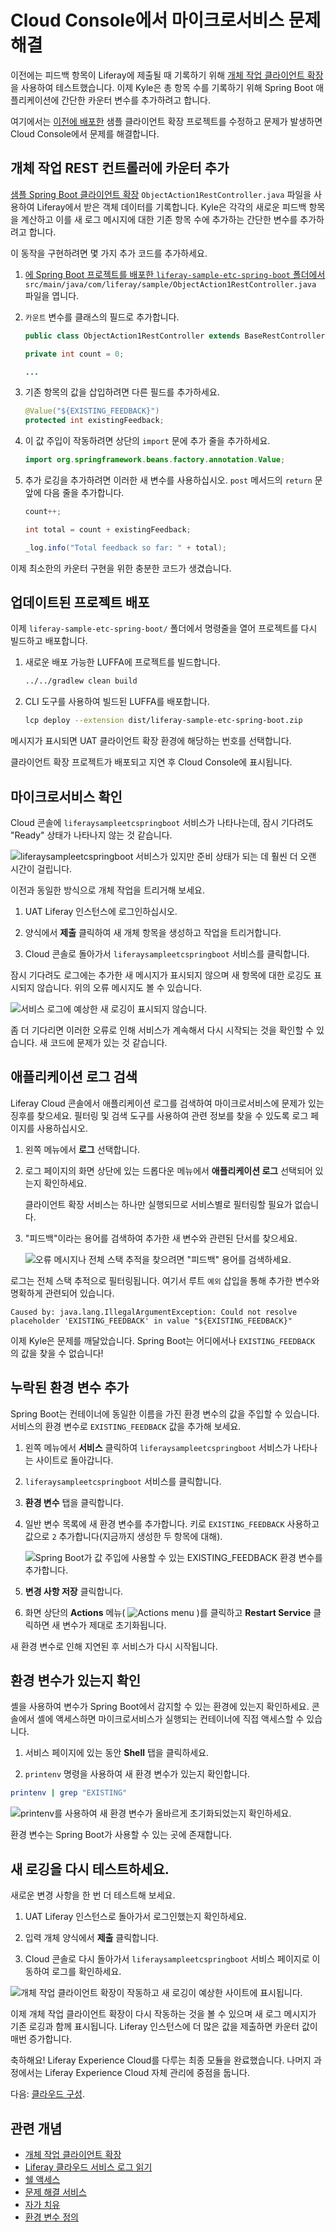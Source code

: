 # Cloud Console에서 마이크로서비스 문제 해결

이전에는 피드백 항목이 Liferay에 제출될 때 기록하기 위해 [개체 작업 클라이언트 확장](https://learn.liferay.com/w/dxp/building-applications/client-extensions/microservice-client-extensions#object-action-client-extensions) 을 사용하여 테스트했습니다. 이제 Kyle은 총 항목 수를 기록하기 위해 Spring Boot 애플리케이션에 간단한 카운터 변수를 추가하려고 합니다.

여기에서는 [이전에 배포한](./deploying-and-managing-a-microservice-client-extension-project.md) 샘플 클라이언트 확장 프로젝트를 수정하고 문제가 발생하면 Cloud Console에서 문제를 해결합니다.

## 개체 작업 REST 컨트롤러에 카운터 추가

[샘플 Spring Boot 클라이언트 확장](https://github.com/liferay/liferay-portal/tree/master/workspaces/liferay-sample-workspace/client-extensions/liferay-sample-etc-spring-boot) `ObjectAction1RestController.java` 파일을 사용하여 Liferay에서 받은 객체 데이터를 기록합니다. Kyle은 각각의 새로운 피드백 항목을 계산하고 이를 새 로그 메시지에 대한 기존 항목 수에 추가하는 간단한 변수를 추가하려고 합니다.

이 동작을 구현하려면 몇 가지 추가 코드를 추가하세요.

1. [에 Spring Boot 프로젝트를 배포한 `liferay-sample-etc-spring-boot` 폴더에서](./deploying-and-managing-a-microservice-client-extension-project.md#download-the-sample-workspace) `src/main/java/com/liferay/sample/ObjectAction1RestController.java` 파일을 엽니다.

1. `카운트` 변수를 클래스의 필드로 추가합니다. 

   ```java
   public class ObjectAction1RestController extends BaseRestController {

   private int count = 0;

   ...
   ```

1. 기존 항목의 값을 삽입하려면 다른 필드를 추가하세요. 

   ```java
   @Value("${EXISTING_FEEDBACK}")
   protected int existingFeedback;
   ```

1. 이 값 주입이 작동하려면 상단의 `import` 문에 추가 줄을 추가하세요. 

   ```java
   import org.springframework.beans.factory.annotation.Value;
   ```

1. 추가 로깅을 추가하려면 이러한 새 변수를 사용하십시오. `post` 메서드의 `return` 문 앞에 다음 줄을 추가합니다. 

   ```java
   count++;

   int total = count + existingFeedback;

   _log.info("Total feedback so far: " + total);
   ```

이제 최소한의 카운터 구현을 위한 충분한 코드가 생겼습니다.

## 업데이트된 프로젝트 배포

이제 `liferay-sample-etc-spring-boot/` 폴더에서 명령줄을 열어 프로젝트를 다시 빌드하고 배포합니다.

1. 새로운 배포 가능한 LUFFA에 프로젝트를 빌드합니다. 

   ```bash
   ../../gradlew clean build
   ```

1. CLI 도구를 사용하여 빌드된 LUFFA를 배포합니다. 

   ```bash
   lcp deploy --extension dist/liferay-sample-etc-spring-boot.zip
   ```

메시지가 표시되면 UAT 클라이언트 확장 환경에 해당하는 번호를 선택합니다.

클라이언트 확장 프로젝트가 배포되고 지연 후 Cloud Console에 표시됩니다.

## 마이크로서비스 확인

Cloud 콘솔에 `liferaysampleetcspringboot` 서비스가 나타나는데, 잠시 기다려도 "Ready" 상태가 나타나지 않는 것 같습니다.

![liferaysampleetcspringboot 서비스가 있지만 준비 상태가 되는 데 훨씬 더 오랜 시간이 걸립니다.](./troubleshooting-a-microservice-in-the-cloud-console/images/01.png)

이전과 동일한 방식으로 개체 작업을 트리거해 보세요.

1. UAT Liferay 인스턴스에 로그인하십시오.

1. 양식에서 **제출** 클릭하여 새 개체 항목을 생성하고 작업을 트리거합니다.

1. Cloud 콘솔로 돌아가서 `liferaysampleetcspringboot` 서비스를 클릭합니다.

잠시 기다려도 로그에는 추가한 새 메시지가 표시되지 않으며 새 항목에 대한 로깅도 표시되지 않습니다. 위의 오류 메시지도 볼 수 있습니다.

![서비스 로그에 예상한 새 로깅이 표시되지 않습니다.](./troubleshooting-a-microservice-in-the-cloud-console/images/02.png)

좀 더 기다리면 이러한 오류로 인해 서비스가 계속해서 다시 시작되는 것을 확인할 수 있습니다. 새 코드에 문제가 있는 것 같습니다.

## 애플리케이션 로그 검색

Liferay Cloud 콘솔에서 애플리케이션 로그를 검색하여 마이크로서비스에 문제가 있는 징후를 찾으세요. 필터링 및 검색 도구를 사용하여 관련 정보를 찾을 수 있도록 로그 페이지를 사용하십시오.

1. 왼쪽 메뉴에서 **로그** 선택합니다.

1. 로그 페이지의 화면 상단에 있는 드롭다운 메뉴에서 **애플리케이션 로그** 선택되어 있는지 확인하세요.
   
   클라이언트 확장 서비스는 하나만 실행되므로 서비스별로 필터링할 필요가 없습니다.

1. "피드백"이라는 용어를 검색하여 추가한 새 변수와 관련된 단서를 찾으세요.
   
   ![오류 메시지나 전체 스택 추적을 찾으려면 "피드백" 용어를 검색하세요.](./troubleshooting-a-microservice-in-the-cloud-console/images/03.png)

로그는 전체 스택 추적으로 필터링됩니다. 여기서 루트 `예외` 삽입을 통해 추가한 변수와 명확하게 관련되어 있습니다.

```
Caused by: java.lang.IllegalArgumentException: Could not resolve placeholder 'EXISTING_FEEDBACK' in value "${EXISTING_FEEDBACK}"
```

이제 Kyle은 문제를 깨달았습니다. Spring Boot는 어디에서나 `EXISTING_FEEDBACK` 의 값을 찾을 수 없습니다!

## 누락된 환경 변수 추가

Spring Boot는 컨테이너에 동일한 이름을 가진 환경 변수의 값을 주입할 수 있습니다. 서비스의 환경 변수로 `EXISTING_FEEDBACK` 값을 추가해 보세요.

1. 왼쪽 메뉴에서 **서비스** 클릭하여 `liferaysampleetcspringboot` 서비스가 나타나는 사이트로 돌아갑니다.

1. `liferaysampleetcspringboot` 서비스를 클릭합니다.

1. **환경 변수** 탭을 클릭합니다.

1. 일반 변수 목록에 새 환경 변수를 추가합니다. 키로 `EXISTING_FEEDBACK` 사용하고 값으로 `2` 추가합니다(지금까지 생성한 두 항목에 대해).
   
   ![Spring Boot가 값 주입에 사용할 수 있는 EXISTING_FEEDBACK 환경 변수를 추가합니다.](./troubleshooting-a-microservice-in-the-cloud-console/images/04.png)

1. **변경 사항 저장** 클릭합니다.

1. 화면 상단의 **Actions** 메뉴( ![Actions menu](../../images/icon-actions.png) )를 클릭하고 **Restart Service** 클릭하면 새 변수가 제대로 초기화됩니다.

새 환경 변수로 인해 지연된 후 서비스가 다시 시작됩니다.

## 환경 변수가 있는지 확인

셸을 사용하여 변수가 Spring Boot에서 감지할 수 있는 환경에 있는지 확인하세요. 콘솔에서 셸에 액세스하면 마이크로서비스가 실행되는 컨테이너에 직접 액세스할 수 있습니다.

1. 서비스 페이지에 있는 동안 **Shell** 탭을 클릭하세요.

1. `printenv` 명령을 사용하여 새 환경 변수가 있는지 확인합니다.

```bash
printenv | grep "EXISTING"
```

![printenv를 사용하여 새 환경 변수가 올바르게 초기화되었는지 확인하세요.](./troubleshooting-a-microservice-in-the-cloud-console/images/05.png)

환경 변수는 Spring Boot가 사용할 수 있는 곳에 존재합니다.

## 새 로깅을 다시 테스트하세요.

새로운 변경 사항을 한 번 더 테스트해 보세요.

1. UAT Liferay 인스턴스로 돌아가서 로그인했는지 확인하세요.

1. 입력 개체 양식에서 **제출** 클릭합니다.

1. Cloud 콘솔로 다시 돌아가서 `liferaysampleetcspringboot` 서비스 페이지로 이동하여 로그를 확인하세요.

![개체 작업 클라이언트 확장이 작동하고 새 로깅이 예상한 사이트에 표시됩니다.](./troubleshooting-a-microservice-in-the-cloud-console/images/06.png)

이제 개체 작업 클라이언트 확장이 다시 작동하는 것을 볼 수 있으며 새 로그 메시지가 기존 로깅과 함께 표시됩니다. Liferay 인스턴스에 더 많은 값을 제출하면 카운터 값이 매번 증가합니다.

축하해요! Liferay Experience Cloud를 다루는 최종 모듈을 완료했습니다. 나머지 과정에서는 Liferay Experience Cloud 자체 관리에 중점을 둡니다. 

다음: [클라우드 구성](../cloud-configuration.md). 

## 관련 개념

* [개체 작업 클라이언트 확장](https://learn.liferay.com/w/dxp/building-applications/client-extensions/microservice-client-extensions#object-action-client-extensions)
* [Liferay 클라우드 서비스 로그 읽기](https://learn.liferay.com/w/liferay-cloud/troubleshooting/reading-liferay-cloud-service-logs)
* [쉘 액세스](https://learn.liferay.com/w/liferay-cloud/troubleshooting/shell-access)
* [문제 해결 서비스](https://learn.liferay.com/w/liferay-cloud/troubleshooting/troubleshooting-services)
* [자가 치유](https://learn.liferay.com/w/liferay-cloud/troubleshooting/self-healing)
* [환경 변수 정의](https://learn.liferay.com/w/liferay-cloud/reference/defining-environment-variables#defining-environment-variables-via-the-liferay-cloud-console)
